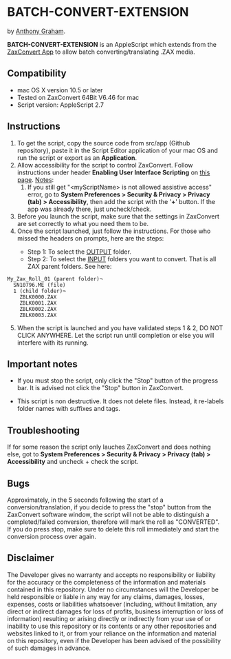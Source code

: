 # BATCH-CONVERT-EXTENSION

by [Anthony Graham](https://github.com/databoy5000/).

**BATCH-CONVERT-EXTENSION** is an AppleScript which extends from the [ZaxConvert App](https://zaxcom.com/software_update/zaxconvert-for-mac/) to allow batch converting/translating .ZAX media.

## Compatibility
<ul>
  <li>mac OS X version 10.5 or later</li>
  <li>Tested on ZaxConvert 64Bit V6.46 for mac</li>
  <li>Script version: AppleScript 2.7</li>
</ul>

## Instructions
1. To get the script, copy the source code from src/app (Github repository), paste it in the Script Editor application of your mac OS and run the script or export as an **Application**.
2. Allow accessibility for the script to control ZaxConvert. Follow instructions under header **Enabling User Interface Scripting** on [this page](https://developer.apple.com/library/archive/documentation/LanguagesUtilities/Conceptual/MacAutomationScriptingGuide/AutomatetheUserInterface.html#//apple_ref/doc/uid/TP40016239-CH69-SW1). <ins>Notes</ins>:
    1. If you still get "&lt;myScriptName&gt; is not allowed assistive access" error, go to **System Preferences > Security & Privacy > Privacy (tab) > Accessibility**, then add the script with the '**+**' button. If the app was already there, just uncheck/check.
3. Before you launch the script, make sure that the settings in ZaxConvert are set correctly to what you need them to be.
4. Once the script launched, just follow the instructions. For those who missed the headers on prompts, here are the steps:</li>
    * Step 1: To select the <ins>OUTPUT</ins> folder.
    * Step 2: To select the <ins>INPUT</ins> folders you want to convert. That is all ZAX parent folders. See here:
```
My_Zax_Roll_01 (parent folder)¬
  SN10796.ME (file)
  1 (child folder)¬
    ZBLK0000.ZAX
    ZBLK0001.ZAX
    ZBLK0002.ZAX
    ZBLK0003.ZAX
```
5. When the script is launched and you have validated steps 1 & 2, DO NOT CLICK ANYWHERE. Let the script run until completion or else you will interfere with its running.

## Important notes
* If you must stop the script, only click the "Stop" button of the progress bar. It is advised not click the "Stop" button in ZaxConvert.

* This script is non destructive. It does not delete files. Instead, it re-labels folder names with suffixes and tags.

## Troubleshooting
If for some reason the script only lauches ZaxConvert and does nothing else, got to **System Preferences > Security & Privacy > Privacy (tab) > Accessibility** and uncheck + check the script.

## Bugs
Approximately, in the 5 seconds following the start of a conversion/translation, if you decide to press the "stop" button from the ZaxConvert software window, the script will not be able to distinguish a completed/failed conversion, therefore will mark the roll as "CONVERTED". If you do press stop, make sure to delete this roll immediately and start the conversion process over again.
</ol>

## Disclaimer
The Developer gives no warranty and accepts no responsibility or liability for the accuracy or the completeness of the information and materials contained in this repository. Under no circumstances will the Developer be held responsible or liable in any way for any claims, damages, losses, expenses, costs or liabilities whatsoever (including, without limitation, any direct or indirect damages for loss of profits, business interruption or loss of information) resulting or arising directly or indirectly from your use of or inability to use this repository or its contents or any other repositories and websites linked to it, or from your reliance on the information and material on this repository, even if the Developer has been advised of the possibility of such damages in advance.